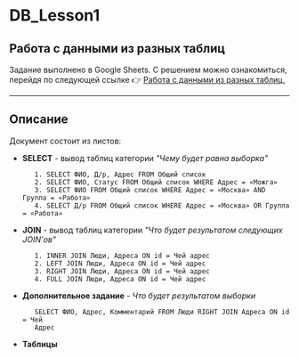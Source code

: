 # DB_Lesson1
## Работа с данными из разных таблиц

Задание выполнено в Google Sheets.
С решением можно ознакомиться, перейдя по следующей ссылке :point_right: [Работа с данными из разных таблиц.](https://docs.google.com/spreadsheets/d/1eBSA7kCIXzy4LkidZZJNtwsVUf7RGRLv_R7_kWT2L_I/edit#gid=0)

---

## Описание
Документ состоит из листов:

* **SELECT** - вывод таблиц категории *"Чему будет равна выборка"*
  
  ```
     1. SELECT ФИО, Д/р, Адрес FROM Общий список
     2. SELECT ФИО, Статус FROM Общий список WHERE Адрес = «Можга»
     3. SELECT ФИО FROM Общий список WHERE Адрес = «Москва» AND Группа = «Работа»
     4. SELECT Д/р FROM Общий список WHERE Адрес = «Москва» OR Группа = «Работа»
  ```
* **JOIN** - вывод таблиц категории *"Что будет результатом следующих JOIN’ов"*

  ```
     1. INNER JOIN Люди, Адреса ON id = Чей адрес
     2. LEFT JOIN Люди, Адреса ON id = Чей адрес
     3. RIGHT JOIN Люди, Адреса ON id = Чей адрес
     4. FULL JOIN Люди, Адреса ON id = Чей адрес
  ```
* **Дополнительное задание** - *Что будет результатом выборки*

  ```
     SELECT ФИО, Адрес, Комментарий FROM Люди RIGHT JOIN Адреса ON id = Чей
     Адрес
  ```

* **Таблицы**